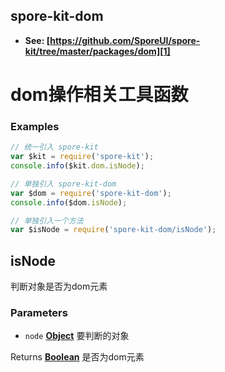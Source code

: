 <!-- Generated by documentation.js. Update this documentation by updating the source code. -->

## spore-kit-dom

-   **See: [https://github.com/SporeUI/spore-kit/tree/master/packages/dom][1]**

# dom操作相关工具函数

### Examples

```javascript
// 统一引入 spore-kit
var $kit = require('spore-kit');
console.info($kit.dom.isNode);

// 单独引入 spore-kit-dom
var $dom = require('spore-kit-dom');
console.info($dom.isNode);

// 单独引入一个方法
var $isNode = require('spore-kit-dom/isNode');
```

## isNode

判断对象是否为dom元素

### Parameters

-   `node` **[Object][2]** 要判断的对象

Returns **[Boolean][3]** 是否为dom元素

[1]: https://github.com/SporeUI/spore-kit/tree/master/packages/dom

[2]: https://developer.mozilla.org/docs/Web/JavaScript/Reference/Global_Objects/Object

[3]: https://developer.mozilla.org/docs/Web/JavaScript/Reference/Global_Objects/Boolean
